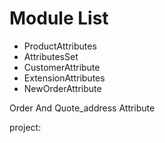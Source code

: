 
# Module List

- ProductAttributes
- AttributesSet
- CustomerAttribute
- ExtensionAttributes
- NewOrderAttribute


Order And Quote_address Attribute

project:
[](https://github.com/KtreeOpenSource/Magento2Examples)
